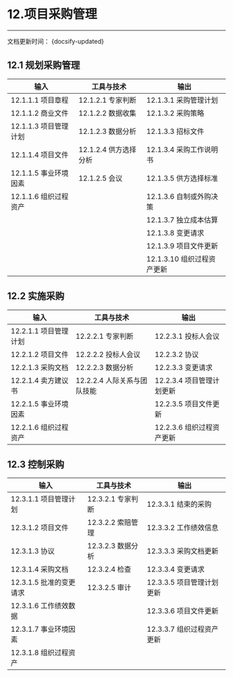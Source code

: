 # 12.项目采购管理

---
文档更新时间： {docsify-updated}


## 12.1 规划采购管理

| 输入                    | 工具与技术                  | 输出                       |
| ----------------------- | --------------------------- | -------------------------- |
| 12.1.1.1 项目章程       | 12.1.2.1 专家判断           | 12.1.3.1 采购管理计划      |
| 12.1.1.2 商业文件       | 12.1.2.2 数据收集           | 12.1.3.2 采购策略          |
| 12.1.1.3 项目管理计划   | 12.1.2.3 数据分析           | 12.1.3.3 招标文件          |
| 12.1.1.4 项目文件       | 12.1.2.4 供方选择分析       | 12.1.3.4 采购工作说明书    |
| 12.1.1.5 事业环境因素   | 12.1.2.5 会议               | 12.1.3.5 供方选择标准      |
| 12.1.1.6 组织过程资产   |                             | 12.1.3.6 自制或外购决策    |
|                         |                             | 12.1.3.7 独立成本估算      |
|                         |                             | 12.1.3.8 变更请求          |
|                         |                             | 12.1.3.9 项目文件更新      |
|                         |                             | 12.1.3.10 组织过程资产更新 |

##  12.2 实施采购

| 输入                    | 工具与技术                  | 输出                       |
| ----------------------- | --------------------------- | -------------------------- |
| 12.2.1.1 项目管理计划   | 12.2.2.1 专家判断           | 12.2.3.1 投标人会议        |
| 12.2.1.2 项目文件       | 12.2.2.2 投标人会议         | 12.2.3.2 协议              |
| 12.2.1.3 采购文档       | 12.2.2.3 数据分析           | 12.2.3.3 变更请求          |
| 12.2.1.4 卖方建议书     | 12.2.2.4 人际关系与团队技能 | 12.2.3.4 项目管理计划更新  |
| 12.2.1.5 事业环境因素   |                             | 12.2.3.5 项目文件更新      |
| 12.2.1.6 组织过程资产   |                             | 12.2.3.6 组织过程资产更新  |

##  12.3 控制采购

| 输入                    | 工具与技术                  | 输出                       |
| ----------------------- | --------------------------- | -------------------------- |
| 12.3.1.1 项目管理计划   | 12.3.2.1 专家判断           | 12.3.3.1 结束的采购        |
| 12.3.1.2 项目文件       | 12.3.2.2 索赔管理           | 12.3.3.2 工作绩效信息      |
| 12.3.1.3 协议           | 12.3.2.3 数据分析           | 12.3.3.3 采购文档更新      |
| 12.3.1.4 采购文档       | 12.3.2.4 检查               | 12.3.3.4 变更请求          |
| 12.3.1.5 批准的变更请求 | 12.3.2.5 审计               | 12.3.3.5 项目管理计划更新  |
| 12.3.1.6 工作绩效数据   |                             | 12.3.3.6 项目文件更新      |
| 12.3.1.7 事业环境因素   |                             | 12.3.3.7 组织过程资产更新  |
| 12.3.1.8 组织过程资产   |                             |                            |